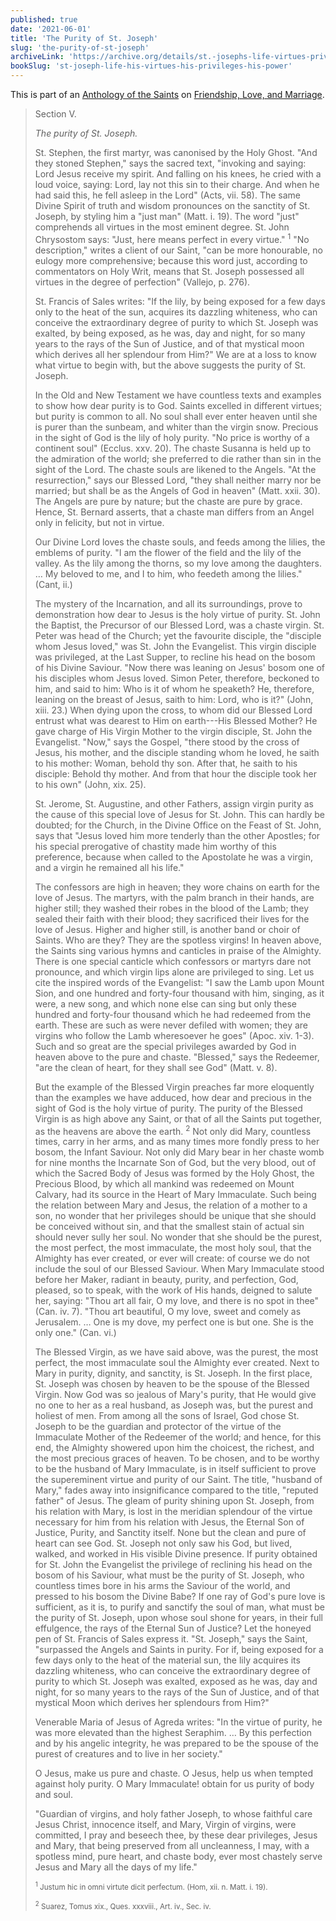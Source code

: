 ```yaml
---
published: true
date: '2021-06-01'
title: 'The Purity of St. Joseph'
slug: 'the-purity-of-st-joseph'
archiveLink: 'https://archive.org/details/st.-josephs-life-virtues-privileges-power/page/203?view=theater'
bookSlug: 'st-joseph-life-his-virtues-his-privileges-his-power'
---
```


This is part of an [Anthology of the Saints](/anthologies.html) on [Friendship, Love, and Marriage](/anthologies/friendship-love-and-marriage.html).

> Section V.
>
> *The purity of St. Joseph.*
>
> St. Stephen, the first martyr, was canonised by the Holy Ghost. "And they stoned Stephen," says the sacred text, "invoking and saying: Lord Jesus receive my spirit. And falling on his knees, he cried with a loud voice, saying: Lord, lay not this sin to their charge. And when he had said this, he fell asleep in the Lord" (Acts, vii. 58). The same Divine Spirit of truth and wisdom pronounces on the sanctity of St. Joseph, by styling him a "just man" (Matt. i. 19). The word "just" comprehends all virtues in the most eminent degree. St. John Chrysostom says: "Just, here means perfect in every virtue." <sup>1</sup> "No description," writes a client of our Saint, "can be more honourable, no eulogy more comprehensive; because this word just, according to commentators on Holy Writ, means that St. Joseph possessed all virtues in the degree of perfection" (Vallejo, p. 276).
>
> St. Francis of Sales writes: "If the lily, by being exposed for a few days only to the heat of the sun, acquires its dazzling whiteness, who can conceive the extraordinary degree of purity to which St. Joseph was exalted, by being exposed, as he was, day and night, for so many years to the rays of the Sun of Justice, and of that mystical moon which derives all her splendour from Him?" We are at a loss to know what virtue to begin with, but the above suggests the purity of St. Joseph.
>
> In the Old and New Testament we have countless texts and examples to show how dear purity is to God. Saints excelled in different virtues; but purity is common to all. No soul shall ever enter heaven until she is purer than the sunbeam, and whiter than the virgin snow. Precious in the sight of God is the lily of holy purity. "No price is worthy of a continent soul" (Ecclus. xxv. 20). The chaste Susanna is held up to the admiration of the world; she preferred to die rather than sin in the sight of the Lord. The chaste souls are likened to the Angels. "At the resurrection," says our Blessed Lord, "they shall neither marry nor be married; but shall be as the Angels of God in heaven" (Matt. xxii. 30). The Angels are pure by nature; but the chaste are pure by grace. Hence, St. Bernard asserts, that a chaste man differs from an Angel only in felicity, but not in virtue.
>
> Our Divine Lord loves the chaste souls, and feeds among the lilies, the emblems of purity. "I am the flower of the field and the lily of the valley. As the lily among the thorns, so my love among the daughters. … My beloved to me, and I to him, who feedeth among the lilies." (Cant, ii.)
>
> The mystery of the Incarnation, and all its surroundings, prove to demonstration how dear to Jesus is the holy virtue of purity. St. John the Baptist, the Precursor of our Blessed Lord, was a chaste virgin. St. Peter was head of the Church; yet the favourite disciple, the "disciple whom Jesus loved," was St. John the Evangelist. This virgin disciple was privileged, at the Last Supper, to recline his head on the bosom of his Divine Saviour. "Now there was leaning on Jesus' bosom one of his disciples whom Jesus loved. Simon Peter, therefore, beckoned to him, and said to him: Who is it of whom he speaketh? He, therefore, leaning on the breast of Jesus, saith to him: Lord, who is it?" (John, xiii. 23.) When dying upon the cross, to whom did our Blessed Lord entrust what was dearest to Him on earth---His Blessed Mother? He gave charge of His Virgin Mother to the virgin disciple, St. John the Evangelist. "Now," says the Gospel, "there stood by the cross of Jesus, his mother, and the disciple standing whom he loved, he saith to his mother: Woman, behold thy son. After that, he saith to his disciple: Behold thy mother. And from that hour the disciple took her to his own" (John, xix. 25).
>
> St. Jerome, St. Augustine, and other Fathers, assign virgin purity as the cause of this special love of Jesus for St. John. This can hardly be doubted; for the Church, in the Divine Office on the Feast of St. John, says that "Jesus loved him more tenderly than the other Apostles; for his special prerogative of chastity made him worthy of this preference, because when called to the Apostolate he was a virgin, and a virgin he remained all his life."
>
> The confessors are high in heaven; they wore chains on earth for the love of Jesus. The martyrs, with the palm branch in their hands, are higher still; they washed their robes in the blood of the Lamb; they sealed their faith with their blood; they sacrificed their lives for the love of Jesus. Higher and higher still, is another band or choir of Saints. Who are they? They are the spotless virgins! In heaven above, the Saints sing various hymns and canticles in praise of the Almighty. There is one special canticle which confessors or martyrs dare not pronounce, and which virgin lips alone are privileged to sing. Let us cite the inspired words of the Evangelist: "I saw the Lamb upon Mount Sion, and one hundred and forty-four thousand with him, singing, as it were, a new song, and which none else can sing but only these hundred and forty-four thousand which he had redeemed from the earth. These are such as were never defiled with women; they are virgins who follow the Lamb wheresoever he goes" (Apoc. xiv. 1-3). Such and so great are the special privileges awarded by God in heaven above to the pure and chaste. "Blessed," says the Redeemer, "are the clean of heart, for they shall see God" (Matt. v. 8).
>
> But the example of the Blessed Virgin preaches far more eloquently than the examples we have adduced, how dear and precious in the sight of God is the holy virtue of purity. The purity of the Blessed Virgin is as high above any Saint, or that of all the Saints put together, as the heavens are above the earth. <sup>2</sup> Not only did Mary, countless times, carry in her arms, and as many times more fondly press to her bosom, the Infant Saviour. Not only did Mary bear in her chaste womb for nine months the Incarnate Son of God, but the very blood, out of which the Sacred Body of Jesus was formed by the Holy Ghost, the Precious Blood, by which all mankind was redeemed on Mount Calvary, had its source in the Heart of Mary Immaculate. Such being the relation between Mary and Jesus, the relation of a mother to a son, no wonder that her privileges should be unique that she should be conceived without sin, and that the smallest stain of actual sin should never sully her soul. No wonder that she should be the purest, the most perfect, the most immaculate, the most holy soul, that the Almighty has ever created, or ever will create: of course we do not include the soul of our Blessed Saviour. When Mary Immaculate stood before her Maker, radiant in beauty, purity, and perfection, God, pleased, so to speak, with the work of His hands, deigned to salute her, saying: "Thou art all fair, O my love, and there is no spot in thee" (Can. iv. 7). "Thou art beautiful, O my love, sweet and comely as Jerusalem. … One is my dove, my perfect one is but one. She is the only one." (Can. vi.)
>
> The Blessed Virgin, as we have said above, was the purest, the most perfect, the most immaculate soul the Almighty ever created. Next to Mary in purity, dignity, and sanctity, is St. Joseph. In the first place, St. Joseph was chosen by heaven to be the spouse of the Blessed Virgin. Now God was so jealous of Mary's purity, that He would give no one to her as a real husband, as Joseph was, but the purest and holiest of men. From among all the sons of Israel, God chose St. Joseph to be the guardian and protector of the virtue of the Immaculate Mother of the Redeemer of the world; and hence, for this end, the Almighty showered upon him the choicest, the richest, and the most precious graces of heaven. To be chosen, and to be worthy to be the husband of Mary Immaculate, is in itself sufficient to prove the supereminent virtue and purity of our Saint. The title, "husband of Mary," fades away into insignificance compared to the title, "reputed father" of Jesus. The gleam of purity shining upon St. Joseph, from his relation with Mary, is lost in the meridian splendour of the virtue necessary for him from his relation with Jesus, the Eternal Son of Justice, Purity, and Sanctity itself. None but the clean and pure of heart can see God. St. Joseph not only saw his God, but lived, walked, and worked in His visible Divine presence. If purity obtained for St. John the Evangelist the privilege of reclining his head on the bosom of his Saviour, what must be the purity of St. Joseph, who countless times bore in his arms the Saviour of the world, and pressed to his bosom the Divine Babe? If one ray of God's pure love is sufficient, as it is, to purify and sanctify the soul of man, what must be the purity of St. Joseph, upon whose soul shone for years, in their full effulgence, the rays of the Eternal Sun of Justice? Let the honeyed pen of St. Francis of Sales express it. "St. Joseph," says the Saint, "surpassed the Angels and Saints in purity. For if, being exposed for a few days only to the heat of the material sun, the lily acquires its dazzling whiteness, who can conceive the extraordinary degree of purity to which St. Joseph was exalted, exposed as he was, day and night, for so many years to the rays of the Sun of Justice, and of that mystical Moon which derives her splendours from Him?"
>
> Venerable Maria of Jesus of Agreda writes: "In the virtue of purity, he was more elevated than the highest Seraphim. … By this perfection and by his angelic integrity, he was prepared to be the spouse of the purest of creatures and to live in her society."
>
> O Jesus, make us pure and chaste. O Jesus, help us when tempted against holy purity. O Mary Immaculate! obtain for us purity of body and soul.
>
> "Guardian of virgins, and holy father Joseph, to whose faithful care Jesus Christ, innocence itself, and Mary, Virgin of virgins, were committed, I pray and beseech thee, by these dear privileges, Jesus and Mary, that being preserved from all uncleanness, I may, with a spotless mind, pure heart, and chaste body, ever most chastely serve Jesus and Mary all the days of my life."
>
> <small><sup>1</sup> Justum hic in omni virtute dicit perfectum. (Hom, xii. n. Matt. i. 19).</small>
>
> <small><sup>2</sup> Suarez, Tomus xix., Ques. xxxviii., Art. iv., Sec. iv.</small>